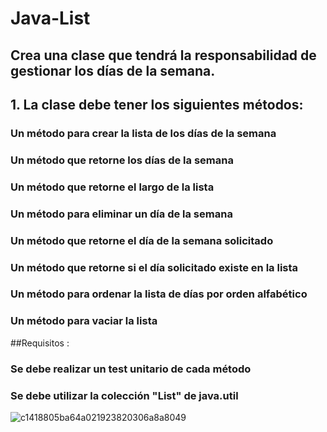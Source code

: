 # Java-List

## Crea una clase que tendrá la responsabilidad de gestionar los días de la semana.

## 1. La clase debe tener los siguientes métodos:
### Un método para crear la lista de los días de la semana
### Un método que retorne los días de la semana
### Un método que retorne el largo de la lista
### Un método para eliminar un día de la semana
### Un método que retorne el día de la semana solicitado
### Un método que retorne si el día solicitado existe en la lista
### Un método para ordenar la lista de días por orden alfabético
### Un método para vaciar la lista

##Requisitos :

### Se debe realizar un test unitario de cada método
### Se debe utilizar la colección "List" de java.util


![c1418805ba64a021923820306a8a8049](https://github.com/Miharu669/Java---List/assets/168824422/c2942320-db81-4e79-bce0-91aedad68d4e)
